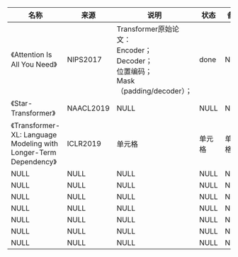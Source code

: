 |名称  |  来源   | 说明  |状态   | 备注  |
|  ----  | ----  |----  | ----  |----  |
| 《Attention Is All You Need》  | NIPS2017 |Transformer原始论文：<br/>Encoder；<br/>Decoder；<br/>位置编码；<br/>Mask（padding/decoder）；|done |NULL |
| 《Star-Transformer》  | NAACL2019	 |NULL |NULL |NULL |
| 《Transformer-XL: Language Modeling with Longer-Term Dependency》  | ICLR2019 |单元格 |单元格 |单元格 |
| NULL  | NULL |NULL |NULL |NULL |
| NULL  | NULL |NULL |NULL |NULL |
| NULL  | NULL |NULL |NULL |NULL |
| NULL  | NULL |NULL |NULL |NULL |
| NULL  | NULL |NULL |NULL |NULL |
| NULL  | NULL |NULL |NULL |NULL |
| NULL  | NULL |NULL |NULL |NULL |
